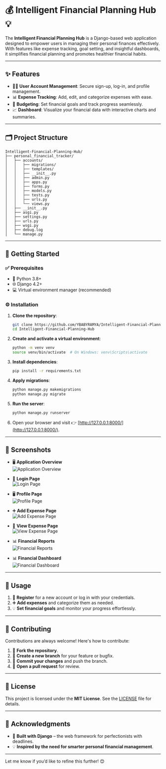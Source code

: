 # 💰 Intelligent Financial Planning Hub 💡  

The **Intelligent Financial Planning Hub** is a Django-based web application designed to empower users in managing their personal finances effectively. With features like expense tracking, goal setting, and insightful dashboards, it simplifies financial planning and promotes healthier financial habits.

---

## ✨ Features  

- 🧑‍💻 **User Account Management**: Secure sign-up, log-in, and profile management.  
- 📊 **Expense Tracking**: Add, edit, and categorize expenses with ease.  
- 🎯 **Budgeting**: Set financial goals and track progress seamlessly.  
- 📈 **Dashboard**: Visualize your financial data with interactive charts and summaries.

---

## 🗂 Project Structure  

```plaintext
Intelligent-Financial-Planning-Hub/
├── personal_financial_tracker/
│   ├── accounts/
│   │   ├── migrations/
│   │   ├── templates/
│   │   ├── __init__.py
│   │   ├── admin.py
│   │   ├── apps.py
│   │   ├── forms.py
│   │   ├── models.py
│   │   ├── tests.py
│   │   ├── urls.py
│   │   └── views.py
│   ├── __init__.py
│   ├── asgi.py
│   ├── settings.py
│   ├── urls.py
│   ├── wsgi.py
│   ├── debug.log
│   └── manage.py
```

---

## 🚀 Getting Started  

### ✅ Prerequisites  

- 🐍 Python 3.8+  
- 🌐 Django 4.2+  
- 💻 Virtual environment manager (recommended)  

### ⚙ Installation  

1. **Clone the repository**:  

   ```bash
   git clone https://github.com/YBABYRAMYA/Intelligent-Financial-Planning-Hub.git
   cd Intelligent-Financial-Planning-Hub
   ```

2. **Create and activate a virtual environment**:  

   ```bash
   python -m venv venv
   source venv/bin/activate  # On Windows: venv\Scripts\activate
   ```

3. **Install dependencies**:  

   ```bash
   pip install -r requirements.txt
   ```

4. **Apply migrations**:  

   ```bash
   python manage.py makemigrations
   python manage.py migrate
   ```

5. **Run the server**:  

   ```bash
   python manage.py runserver
   ```

6. Open your browser and visit 👉 [http://127.0.0.1:8000/](http://127.0.0.1:8000/).

---

## 📸 Screenshots  

- 🖥 **Application Overview**  
  ![Application Overview](screenshot_1483.png)  

- 🔑 **Login Page**  
  ![Login Page](screenshot_1484.png)  

- 🖥 **Profile Page**  
  ![Profile Page](screenshot_1485.png)  

- ➕ **Add Expense Page**  
  ![Add Expense Page](screenshot_1486.png)  

- 👀 **View Expense Page**  
  ![View Expense Page](screenshot_1487.png)  

- 📊 **Financial Reports**  
  ![Financial Reports](screenshot_1488.png)  

- 📊 **Financial Dashboard**  
  ![Financial Dashboard](screenshot_1489.png)  

---

## 🎯 Usage  

1. 📝 **Register** for a new account or log in with your credentials.  
2. ➕ **Add expenses** and categorize them as needed.  
3. 💡 **Set financial goals** and monitor your progress effortlessly.  

---

## 🤝 Contributing  

Contributions are always welcome! Here's how to contribute:  

1. 🍴 **Fork the repository**.  
2. 🌱 **Create a new branch** for your feature or bugfix.  
3. 💾 **Commit your changes** and push the branch.  
4. 📨 **Open a pull request** for review.  

---

## 📜 License  

This project is licensed under the **MIT License**. See the [LICENSE](LICENSE) file for details.

---

## 🙌 Acknowledgments  

- 🚀 **Built with Django** – the web framework for perfectionists with deadlines.  
- 💡 **Inspired by the need for smarter personal financial management**.

---

Let me know if you’d like to refine this further! 😊
